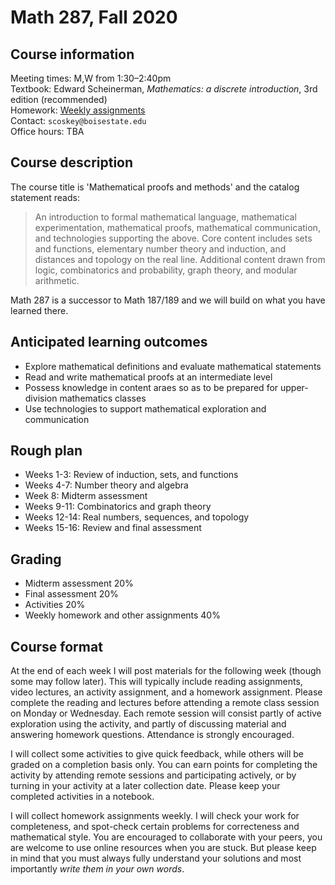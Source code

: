 # Math 287, Fall 2020

## Course information

Meeting times: M,W from 1:30&ndash;2:40pm  
Textbook: Edward Scheinerman, *Mathematics: a discrete introduction*, 3rd edition (recommended)  
Homework: [Weekly assignments](homework)  
Contact: `scoskey@boisestate.edu`  
Office hours: TBA

## Course description

The course title is 'Mathematical proofs and methods' and the catalog statement reads:

> An introduction to formal mathematical language, mathematical experimentation, mathematical proofs, mathematical communication, and technologies supporting the above. Core content includes sets and functions, elementary number theory and induction, and distances and topology on the real line. Additional content drawn from logic, combinatorics and probability, graph theory, and modular arithmetic.

Math 287 is a successor to Math 187/189 and we will build on what you have learned there.

## Anticipated learning outcomes

* Explore mathematical definitions and evaluate mathematical statements
* Read and write mathematical proofs at an intermediate level
* Possess knowledge in content araes so as to be prepared for upper-division mathematics classes
* Use technologies to support mathematical exploration and communication

## Rough plan

* Weeks 1-3: Review of induction, sets, and functions
* Weeks 4-7: Number theory and algebra
* Week 8: Midterm assessment
* Weeks 9-11: Combinatorics and graph theory
* Weeks 12-14: Real numbers, sequences, and topology
* Weeks 15-16: Review and final assessment

## Grading

* Midterm assessment 20%
* Final assessment 20%
* Activities 20%
* Weekly homework and other assignments 40%

## Course format

At the end of each week I will post materials for the following week (though some may follow later). This will typically include reading assignments, video lectures, an activity assignment, and a homework assignment. Please complete the reading and lectures before attending a remote class session on Monday or Wednesday. Each remote session will consist partly of active exploration using the activity, and partly of discussing material and answering homework questions. Attendance is strongly encouraged.

I will collect some activities to give quick feedback, while others will be graded on a completion basis only. You can earn points for completing the activity by attending remote sessions and participating actively, or by turning in your activity at a later collection date. Please keep your completed activities in a notebook.

I will collect homework assignments weekly. I will check your work for completeness, and spot-check certain problems for correcteness and mathematical style. You are encouraged to collaborate with your peers, you are welcome to use online resources when you are stuck. But please keep in mind that you must always fully understand your solutions and most importantly *write them in your own words*.
